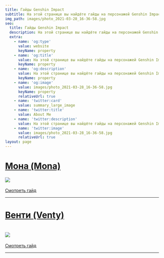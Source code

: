 ```yaml
---
title: Гайды Genshin Impact
subtitle: На этой странице вы найдёте гайды на персонажей Genshin Impact
img_path: images/photo_2021-03-28_16-36-58.jpg
seo:
  title: Гайды Genshin Impact
  description: На этой странице вы найдёте гайды на персонажей Genshin Impact
  extra:
    - name: 'og:type'
      value: website
      keyName: property
    - name: 'og:title'
      value: На этой странице вы найдёте гайды на персонажей Genshin Impact
      keyName: property
    - name: 'og:description'
      value: На этой странице вы найдёте гайды на персонажей Genshin Impact
      keyName: property
    - name: 'og:image'
      value: images/photo_2021-03-28_16-36-58.jpg
      keyName: property
      relativeUrl: true
    - name: 'twitter:card'
      value: summary_large_image
    - name: 'twitter:title'
      value: About Me
    - name: 'twitter:description'
      value: На этой странице вы найдёте гайды на персонажей Genshin Impact
    - name: 'twitter:image'
      value: images/photo_2021-03-28_16-36-58.jpg
      relativeUrl: true
layout: page
---
```

# [Мона (Mona)](https://pleasant-primrose-07863.netlify.app/posts/mona/)

#### ![](/images/incredible-coriander.jpg)

[Смотреть гайд](https://pleasant-primrose-07863.netlify.app/posts/mona/)

***

# [Венти (Venty)](https://pleasant-primrose-07863.netlify.app/posts/venty/)

# ![](/images/marvelous-spinach.jpg)

[Смотреть гайд](https://pleasant-primrose-07863.netlify.app/posts/venty/)

***
